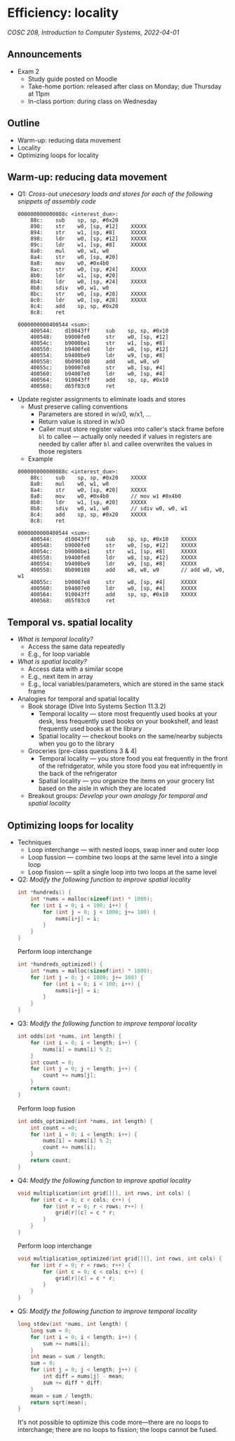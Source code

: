 # Efficiency: locality
_COSC 208, Introduction to Computer Systems, 2022-04-01_

## Announcements
* Exam 2
    * Study guide posted on Moodle
    * Take-home portion: released after class on Monday; due Thursday at 11pm 
    * In-class portion: during class on Wednesday

## Outline
* Warm-up: reducing data movement
* Locality
* Optimizing loops for locality

## Warm-up: reducing data movement
* Q1: _Cross-out unecesary loads and stores for each of the following snippets of assembly code_
    ```
    000000000000088c <interest_due>:
        88c:    sub    sp, sp, #0x20
        890:    str    w0, [sp, #12]    XXXXX
        894:    str    w1, [sp, #8]     XXXXX
        898:    ldr    w0, [sp, #12]    XXXXX
        89c:    ldr    w1, [sp, #8]     XXXXX
        8a0:    mul    w0, w1, w0
        8a4:    str    w0, [sp, #20]
        8a8:    mov    w0, #0x4b0
        8ac:    str    w0, [sp, #24]    XXXXX
        8b0:    ldr    w1, [sp, #20]
        8b4:    ldr    w0, [sp, #24]    XXXXX
        8b8:    sdiv   w0, w1, w0
        8bc:    str    w0, [sp, #28]    XXXXX
        8c0:    ldr    w0, [sp, #28]    XXXXX
        8c4:    add    sp, sp, #0x20
        8c8:    ret
    ```
    ```
    0000000000400544 <sum>:
        400544:    d10043ff     sub    sp, sp, #0x10
        400548:    b9000fe0     str    w0, [sp, #12]
        40054c:    b9000be1     str    w1, [sp, #8] 
        400550:    b9400fe8     ldr    w8, [sp, #12]
        400554:    b9400be9     ldr    w9, [sp, #8] 
        400558:    0b090108     add    w8, w8, w9   
        40055c:    b90007e8     str    w8, [sp, #4] 
        400560:    b94007e0     ldr    w0, [sp, #4] 
        400564:    910043ff     add    sp, sp, #0x10
        400568:    d65f03c0     ret                 
    ```
* Update register assignments to eliminate loads and stores
    * Must preserve calling conventions
        * Parameters are stored in w/x0, w/x1, ...
        * Return value is stored in w/x0
        * Caller must store register values into caller's stack frame before `bl` to callee — actually only needed if values in registers are needed by caller after `bl` and callee overwrites the values in those registers
    * Example
    ```
    000000000000088c <interest_due>:
        88c:    sub    sp, sp, #0x20    XXXXX
        8a0:    mul    w0, w1, w0       
        8a4:    str    w0, [sp, #20]    XXXXX
        8a8:    mov    w0, #0x4b0       // mov w1 #0x4b0
        8b0:    ldr    w1, [sp, #20]    XXXXX
        8b8:    sdiv   w0, w1, w0       // sdiv w0, w0, w1
        8c4:    add    sp, sp, #0x20    XXXXX
        8c8:    ret
    ```
    ```
    0000000000400544 <sum>:
        400544:    d10043ff     sub    sp, sp, #0x10    XXXXX
        400548:    b9000fe0     str    w0, [sp, #12]    XXXXX
        40054c:    b9000be1     str    w1, [sp, #8]     XXXXX
        400550:    b9400fe8     ldr    w8, [sp, #12]    XXXXX
        400554:    b9400be9     ldr    w9, [sp, #8]     XXXXX
        400558:    0b090108     add    w8, w8, w9       // add w0, w0, w1
        40055c:    b90007e8     str    w8, [sp, #4]     XXXXX
        400560:    b94007e0     ldr    w0, [sp, #4]     XXXXX
        400564:    910043ff     add    sp, sp, #0x10    XXXXX
        400568:    d65f03c0     ret                 
    ```

## Temporal vs. spatial locality
* _What is temporal locality?_
    * Access the same data repeatedly
    * E.g., for loop variable
* _What is spatial locality?_
    * Access data with a similar scope
    * E.g., next item in array
    * E.g., local variables/parameters, which are stored in the same stack frame
* Analogies for temporal and spatial locality
    * Book storage (Dive Into Systems Section 11.3.2)
        * Temporal locality — store most frequently used books at your desk, less frequently used books on your bookshelf, and least frequently used books at the library
        * Spatial locality — checkout books on the same/nearby subjects when you go to the library
    * Groceries (pre-class questions 3 & 4)
        * Temporal locality — you store food you eat frequently in the front of the refridgerator, while you store food you eat infrequently in the back of the refrigerator
        * Spatial locality — you organize the items on your grocery list based on the aisle in which they are located
    * Breakout groups: _Develop your own analogy for temporal and spatial locality_

## Optimizing loops for locality
* Techniques
    * Loop interchange — with nested loops, swap inner and outer loop
    * Loop fussion — combine two loops at the same level into a single loop
    * Loop fission — split a single loop into two loops at the same level
* Q2: _Modify the following function to improve spatial locality_
    ```C
    int *hundreds() {
        int *nums = malloc(sizeof(int) * 1000);
        for (int i = 0; i < 100; i++) {
            for (int j = 0; j < 1000; j+= 100) {
                nums[i+j] = i;
            }
        }
    }
    ```
    Perform loop interchange
    ```C
    int *hundreds_optimized() {
        int *nums = malloc(sizeof(int) * 1000);
        for (int j = 0; j < 1000; j+= 100) {
            for (int i = 0; i < 100; i++) {
                nums[i+j] = i;
            }
        }
    }
    ```
* Q3: _Modify the following function to improve temporal locality_
    ```C
    int odds(int *nums, int length) {
        for (int i = 0; i < length; i++) {
            nums[i] = nums[i] % 2;
        }
        int count = 0;
        for (int j = 0; j < length; j++) {
            count += nums[j];
        }
        return count;
    }
    ```
    Perform loop fusion
    ```C
    int odds_optimized(int *nums, int length) {
        int count = =0;
        for (int i = 0; i < length; i++) {
            nums[i] = nums[i] % 2;
            count += nums[i];
        }
        return count;
    }
    ```
* Q4: _Modify the following function to improve spatial locality_
    ```C
    void multiplication(int grid[][], int rows, int cols) {
        for (int c = 0; c < cols; c++) {
            for (int r = 0; r < rows; r++) {
                grid[r][c] = c * r;
            }
        }
    }
    ```
    Perform loop interchange
    ```C
    void multiplication_optimized(int grid[][], int rows, int cols) {
        for (int r = 0; r < rows; r++) {
            for (int c = 0; c < cols; c++) {
                grid[r][c] = c * r;
            }
        }
    }
    ```
* Q5: _Modify the following function to improve temporal locality_
    ```C
    long stdev(int *nums, int length) {
        long sum = 0;
        for (int i = 0; i < length; i++) {
            sum += nums[i];
        }
        int mean = sum / length;
        sum = 0;
        for (int j = 0; j < length; j++) {
            int diff = nums[j] - mean;
            sum += diff * diff:
        }
        mean = sum / length;
        return sqrt(mean);
    }
    ```
    It's not possible to optimize this code more—there are no loops to interchange; there are no loops to fission; the loops cannot be fused.